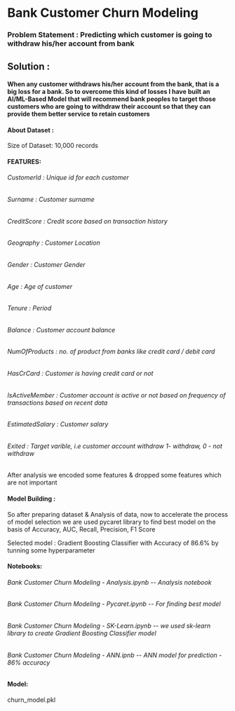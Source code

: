 # Bank Customer Churn Modeling

### Problem Statement : Predicting which customer is going to withdraw his/her account from bank

## Solution :
#### When any customer withdraws his/her account from the bank, that is a big loss for a bank. So to overcome this kind of losses I have built an AI/ML-Based Model that will recommend bank peoples to target those customers who are going to withdraw their account so that they can provide them better service to retain customers


#### About Dataset :

Size of Dataset: 10,000 records

#### FEATURES:

###### CustomerId : Unique id for each customer
###### Surname : Customer surname
###### CreditScore : Credit score based on transaction history
###### Geography : Customer Location
###### Gender : Customer Gender
###### Age : Age of customer
###### Tenure : Period
###### Balance : Customer account balance
###### NumOfProducts : no. of product from banks like credit card / debit card
###### HasCrCard : Customer is having credit card or not
###### IsActiveMember : Customer account is active or not based on frequency of transactions based on recent data
###### EstimatedSalary  : Customer salary
###### Exited : Target varible, i.e customer account withdraw 1- withdraw, 0 - not withdraw

After analysis we encoded some features & dropped some features which are not important

#### Model Building :
So after preparing dataset & Analysis of data, now to accelerate the process of model selection we are used pycaret library to find best model on the basis of Accuracy, AUC, Recall, Precision, F1 Score

Selected model : Gradient Boosting Classifier with Accuracy of 86.6% by tunning some hyperparameter

#### Notebooks:
###### Bank Customer Churn Modeling - Analysis.ipynb  -- Analysis notebook
###### Bank Customer Churn Modeling - Pycaret.ipynb  -- For finding best model
###### Bank Customer Churn Modeling - SK-Learn.ipynb  -- we used sk-learn library to create Gradient Boosting Classifier model
###### Bank Customer Churn Modeling - ANN.ipnb  -- ANN model for prediction - 86% accuracy

#### Model:
churn_model.pkl 
